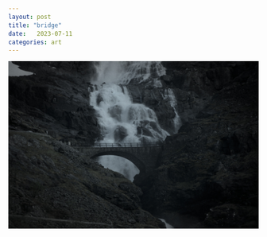 ```yaml
---
layout: post
title: "bridge"
date:   2023-07-11
categories: art
---
```


![bridge](/img/arts/norway-2023/bridge.jpg)
